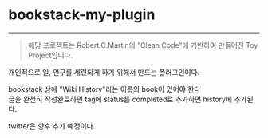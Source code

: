 # bookstack-my-plugin
--------------------------
> 해당 프로젝트는 Robert.C.Martin의 "Clean Code"에 기반하여 만들어진 Toy Project입니다.

개인적으로 일, 연구를 세련되게 하기 위해서 만드는 플러그인이다.   


bookstack 상에 "Wiki History"라는 이름의 book이 있어야 한다   
글을 완전히 작성완료하면 tag에 status를 completed로 추가하면 history에 추가된다.   

twitter은 향후 추가 예정이다.